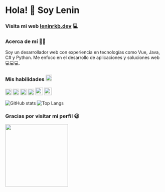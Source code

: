 
# Hola! 👋 Soy Lenin

### Visita mi web <a href="https://www.leninrkb.dev" target="_blank" >leninrkb.dev</a> 💻 

### Acerca de mí 🙋‍♂️
Soy un desarrollador web con experiencia en tecnologías como Vue, Java, C# y Python. Me enfoco en el desarrollo de aplicaciones y soluciones web 💻💻💻.

### Mis habilidades <img width="20" src="https://meritt-gifs.s3-us-west-1.amazonaws.com/nerd-life/twitch-1000.gif"/>
<code><img src="https://icon-icons.com/icons2/195/PNG/48/Java_23404.png" width="20px"/></code>
<code><img src="https://cdn.icon-icons.com/icons2/112/PNG/64/python_18894.png" width="20px"/></code> 
<code><img src="https://icon-icons.com/icons2/2415/PNG/48/csharp_original_logo_icon_146578.png" width="20px"/></code> 
<code><img src="https://icon-icons.com/icons2/2108/PNG/48/javascript_icon_130900.png" width="20px"/></code> 
<code><img src="https://cdn.icon-icons.com/icons2/2107/PNG/512/file_type_vue_icon_130078.png" width="24px"/></code> 
<code><img src="https://cdn.icon-icons.com/icons2/2699/PNG/512/tensorflow_logo_icon_168671.png" width="24px"/></code> 

![GitHub stats](https://github-readme-stats.vercel.app/api?username=leninrkb&show_icons=true&icon_color=4ff6fa&theme=tokyonight&hide_border=true)
![Top Langs](https://github-readme-stats.vercel.app/api/top-langs/?username=leninrkb&hide=liquid&layout=compact&theme=tokyonight&hide_border=true)


### Gracias por visitar mi perfil 😃
<img src="https://media.giphy.com/media/MDJ9IbxxvDUQM/giphy.gif" width="200"/>






